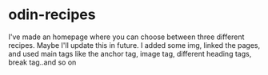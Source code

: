 # odin-recipes
I've made an homepage where you can choose between three different recipes. Maybe I'll update this in future.
I added some img, linked the pages, and used main tags like the anchor tag, image tag, different heading tags, break tag..and so on